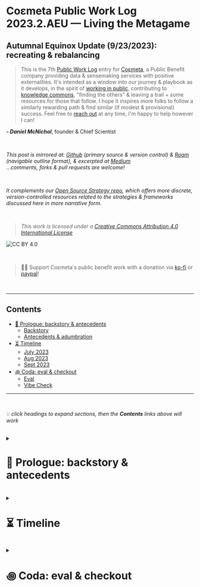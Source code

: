 # Coεmeta Public Work Log 2023.2.AEU — Living the Metagame <!-- omit in toc -->

## Autumnal Equinox Update (9/23/2023): recreating & rebalancing    <!-- omit in toc -->

> This is the 7th [Public Work Log](https://github.com/coemeta/public-work-log/) entry for [Coεmeta](https://coemeta.xyz/), a Public Benefit company providing data & sensemaking services with positive externalities. It's intended as a window into our journey & playbook as it develops, in the spirit of [working in public](https://nesslabs.com/work-in-public), contributing to [knowledge commons](https://en.wikipedia.org/wiki/Knowledge_commons), "finding the others" & leaving a trail + some resources for those that follow. I hope it inspires more folks to follow a similarly rewarding path & find similar (if modest & provisional) success. Feel free to [reach out](mailto:daniel@coemeta.com) at any time, I'm happy to help however I can!  

_**- Daniel McNichol**_, founder & Chief Scientist

<br>

_This post is mirrored at: [Github](https://github.com/coemeta/public-work-log) (primary source & version control) & [Roam](https://roamresearch.com/#/app/coemeta/page/CfFHmLnmj) (navigable outline format), & excerpted at [Medium](https://medium.com/coemeta/)_  
_...comments, forks & pull requests are welcome!_

<br>  

_It complements our [Open Source Strategy repo](https://github.com/coemeta/open-source-strategy), which offers more discrete, version-controlled resources related to the strategies & frameworks discussed here in more narrative form._

<br>

> _This work is licensed under a [Creative Commons Attribution 4.0 International License](http://creativecommons.org/licenses/by/4.0/)_

![CC BY 4.0](https://camo.githubusercontent.com/72af7c8e70a45c471163e803748d0338b3b2b52f6b040804e549e4163de72a58/68747470733a2f2f692e6372656174697665636f6d6d6f6e732e6f72672f6c2f62792f342e302f38387833312e706e67)  

<br>

> 🙏🏼 Support Coεmeta's public benefit work with a donation via [ko-fi](https://ko-fi.com/coemeta) or [paypal](https://www.paypal.com/donate/?hosted_button_id=7W4M66QGW3LT8)!  

<br>

---

## Contents
- [📜 Prologue: backstory \& antecedents](#-prologue-backstory--antecedents)
    - [Backstory](#backstory)
    - [Antecedents \& adumbration](#antecedents--adumbration)
- [⏳ Timeline](#-timeline)
    - [July 2023](#july-2023)
    - [Aug 2023](#aug-2023)
    - [Sept 2023](#sept-2023)
- [꩜ Coda: eval \& checkout](#-coda-eval--checkout)
    - [Eval](#eval)
    - [Vibe Check](#vibe-check)

---

<br>

💡 *click headings to expand sections, then the **Contents** links above will work*

<br>

<details>
<summary>

# 📜 Prologue: backstory & antecedents
</summary>

<details>
<summary>  

### Backstory
</summary>

**_Coεmeta_** is an attempt at an [infinite game](https://en.wikipedia.org/wiki/Finite_and_Infinite_Games). **The goal of infinite games is not to win, but to keep playing.**   

I consider this the _metagame_ (as opposed to endgame):    
>*a more **balanced**, **integrated**, **enriching** & **impactful** life in **greater community***

<br>

To pursue this metagame indefinitely (aka "infinitely"), I needed to reclaim some agency & autonomy in my work. So Coεmeta is also currently a [Pennsylvania Public Benefit LLC](https://coemeta.notion.site/coemeta/Co-meta-co-eh-meta-Data-Sensemaking-Services-9b764a49e7644703a64eda8f95084156#b97ace661ee84e81816b67d947ddbf53), serving as a vehicle for more traditional freelance & consulting work, as well as broader public-benefit oriented activities.   

<br>

> _(My longer-term vision for Coεmeta as a formal entity is something more like a _[worker-owned cooperative](https://institute.coop/what-worker-cooperative)_ or _[DAO](https://en.wikipedia.org/wiki/Decentralized_autonomous_organization)_ with shared collective ownership, or at least part of a federated network of _[mutual aid](https://en.wikipedia.org/wiki/Mutual_aid_%28organization_theory%29)_ & partnerships with other "self-sovereign"_ **ɛ** _groups or entities. This is part of the "in greater community" aspect of the metagame.)_   

<br>

So **Coεmeta is not exactly a traditional 'venture' or typical small business or startup etc**, but assumes some of those trappings for now. The [first log entry](2022.0.veu.md) recaps more of the motivations & considerations underlying all of this, & our [Open Source Strategy repo](https://github.com/coemeta/open-source-strategy) describes some of the strategic planning & wayfinding models used so far.     

<br>  

As elaborated throughout these artifacts, **public work & contributing to knowledge commons are core parts of the overall metagame strategy & ethos**. So these posts are part of that: figuring it out as I go, learning while doing, in public. This entry picks up where the previous left off. (The timing & titles of these entries should make the intended heliocentric publishing cadence clear.)   

<br>

ɛ NB: I'm generally skeptical of this terminology & its associations with neoliberal / libertarian fantasies of fully atomized "[sovereign individuals](https://www.radicalxchange.org/media/blog/sovereign-nonsense/)", but "independent" isn't quite adequate either.   

</details>

<br>   

<details>
<summary>   

### Antecedents & adumbration
</summary>   

This is the **2nd cycle of [Public Work Logs](https://github.com/coemeta/public-work-log)**, & the **3rd update of the cycle**. **[Last update](2023.1.msu.md)**, I [described](2023.1.msu.md#-timeline) **going off script on an indefinite car-life adventure**, **cashing in accrued lifestyle credit** & **reinvesting pasts harvests across a broader "8 capital" portfolio**. That adventure & rebalancing **continued throughout the summer & early fall, taking me all the way around the country**, with a target return date of late October.   

<br>

Similar to **[last autumn's update](2022.2.aeu.md)**, **vacation & real-world relations took precedence**, with **client work & life-admin logistics** consuming most remaining time & energy. But the other **[long-neglected pillars](2022.3.wsu.md#-prologue--epilogue-♻️-a-tldr) are not yet in ruins** — _in fact were obliquely bolstered_ — & are anyway mere **buttresses for the [metagame](#-prologue-backstory--antecedents)**, which this trip incarnated.   


</details>

</details>

<br>

<details>
<summary>  

# ⏳ Timeline
</summary>

_A brief timeline of relevant events, from the midsummer solstice of June 2023, to the autumn equinox of Sept 2023._   

_(see the full timeline to-date [here](https://roamresearch.com/#/app/coemeta/page/EkP-exB0L))_   

<br>  

<details>
<summary>  

### July 2023
</summary>

- **Set out cross country** after initial regional car camping trips 
  - <blockquote class="twitter-tweet"><p lang="en" dir="ltr">we&#39;re so back <a href="https://t.co/JbkIdEd5X2">pic.twitter.com/JbkIdEd5X2</a></p>&mdash; Daniel Coεmeta McNichol (@dnlmc) <a href="https://twitter.com/dnlmc/status/1683620005974343681?ref_src=twsrc%5Etfw">July 24, 2023</a></blockquote> 
  - ... first wave of road-weariness sets in 
    - <blockquote class="twitter-tweet"><p lang="en" dir="ltr">gm<br><br>im a lil tired <a href="https://t.co/yTmDh62fnl">pic.twitter.com/yTmDh62fnl</a></p>&mdash; Daniel Coεmeta McNichol (@dnlmc) <a href="https://twitter.com/dnlmc/status/1682034457514217479?ref_src=twsrc%5Etfw">July 20, 2023</a></blockquote>  

- **Publish initial [kNotwork convos](https://www.youtube.com/@CoemetaLifecraft)** to [youtube](https://www.youtube.com/@CoemetaLifecraft) & [podcast](https://podcasters.spotify.com/pod/show/coemetalifecraft) feeds
  - <blockquote class="twitter-tweet"><p lang="en" dir="ltr">🪢 kNotwork session #1 🪢<a href="https://t.co/WxWhiLZXuL">https://t.co/WxWhiLZXuL</a></p>&mdash; Daniel Coεmeta McNichol (@dnlmc) <a href="https://twitter.com/dnlmc/status/1681379648704323586?ref_src=twsrc%5Etfw">July 18, 2023</a></blockquote> 
  - <blockquote class="twitter-tweet"><p lang="en" dir="ltr">𝓴𝓝𝓸𝓽𝔀𝓸𝓻𝓴 Sessions #2 | NO ONE WANTS TO DO KNOWLEDGE WORK w/ mad lad <a href="https://twitter.com/MangoZeus?ref_src=twsrc%5Etfw">@MangoZeus</a><br><br>aptly themed as i&#39;m back on forest time &amp; behind on fake email world housekeeping, but want to at least keep these full sessions streaming out. more to come!<br><br>🔗 below<a href="https://t.co/8qlexnrbm1">https://t.co/8qlexnrbm1</a> <a href="https://t.co/kOUUcyPWOf">pic.twitter.com/kOUUcyPWOf</a></p>&mdash; Daniel Coεmeta McNichol (@dnlmc) <a href="https://twitter.com/dnlmc/status/1684611165895131137?ref_src=twsrc%5Etfw">July 27, 2023</a></blockquote> 
  - ...& **elaborate kNotwork theory** a bit
    - <blockquote class="twitter-tweet"><p lang="und" dir="ltr"><a href="https://t.co/IN2dqb86sP">https://t.co/IN2dqb86sP</a></p>&mdash; Daniel Coεmeta McNichol (@dnlmc) <a href="https://twitter.com/dnlmc/status/1675946901663805454?ref_src=twsrc%5Etfw">February 4, 2023</a></blockquote>
    - <blockquote class="twitter-tweet"><p lang="en" dir="ltr">lets get concrete<br><br>here&#39;s an exemplar of state &amp; market intermediation (absorption &amp; dissolution) of peer-2-peer social ties &amp; interdependence<br><br>the US farm credit system institutionalized &amp; largely displaced p2p mutual banking practices, then outgrew &amp; left behind small producers <a href="https://t.co/d1htm5ESgg">pic.twitter.com/d1htm5ESgg</a></p>&mdash; Daniel Coεmeta McNichol (@dnlmc) <a href="https://twitter.com/dnlmc/status/1676973721150693378?ref_src=twsrc%5Etfw">July 6, 2023</a></blockquote> 

</details>

<details>
<summary>  

### Aug 2023
</summary>  

- **Moar travel & camping** 
  - <blockquote class="twitter-tweet"><p lang="en" dir="ltr">aaand we&#39;re back <a href="https://t.co/NqtagHCQGA">pic.twitter.com/NqtagHCQGA</a></p>&mdash; Daniel Coεmeta McNichol (@dnlmc) <a href="https://twitter.com/dnlmc/status/1691581322668519441?ref_src=twsrc%5Etfw">August 15, 2023</a></blockquote> 
  - <blockquote class="twitter-tweet"><p lang="en" dir="ltr">druidmode late night grind <a href="https://t.co/7ArdLs6MVC">pic.twitter.com/7ArdLs6MVC</a></p>&mdash; Daniel Coεmeta McNichol (@dnlmc) <a href="https://twitter.com/dnlmc/status/1692014570867409135?ref_src=twsrc%5Etfw">August 17, 2023</a></blockquote> 
  
  - ...moar weariness   
    - <blockquote class="twitter-tweet"><p lang="en" dir="ltr">thing about living on the road is there&#39;s about 3-5x more life admin overhead <br><br>(eating sleeping bathing logistics etc)<br><br>&amp; i hate life admin overhead</p>&mdash; Daniel Coεmeta McNichol (@dnlmc) <a href="https://twitter.com/dnlmc/status/1693840013300306233?ref_src=twsrc%5Etfw">August 22, 2023</a></blockquote> 

</details>  

<details>
<summary>  

### Sept 2023
</summary>

- **...& so on and so forth**

  - <blockquote class="twitter-tweet"><p lang="en" dir="ltr">unrealistic place <a href="https://t.co/Oeoks5iEj3">pic.twitter.com/Oeoks5iEj3</a></p>&mdash; Daniel Coεmeta McNichol (@dnlmc) <a href="https://twitter.com/dnlmc/status/1701675874222047727?ref_src=twsrc%5Etfw">September 12, 2023</a></blockquote> 

  - <blockquote class="twitter-tweet"><p lang="en" dir="ltr">we were, ever so briefly, back<br><br>but not enough signal to attend to responsibilities, so it&#39;s over<br><br>(omw to LA 😞) <a href="https://t.co/C3OogVxC4p">pic.twitter.com/C3OogVxC4p</a></p>&mdash; Daniel Coεmeta McNichol (@dnlmc) <a href="https://twitter.com/dnlmc/status/1701677750728417436?ref_src=twsrc%5Etfw">September 12, 2023</a></blockquote> 

  - <blockquote class="twitter-tweet"><p lang="en" dir="ltr">coast 2 coast gm <a href="https://t.co/xIivvF0kzW">https://t.co/xIivvF0kzW</a> <a href="https://t.co/zPguDPG2zq">pic.twitter.com/zPguDPG2zq</a></p>&mdash; Daniel Coεmeta McNichol (@dnlmc) <a href="https://twitter.com/dnlmc/status/1703855100228485179?ref_src=twsrc%5Etfw">September 18, 2023</a></blockquote> 

  - <blockquote class="twitter-tweet"><p lang="en" dir="ltr">ga<br><br>today&#39;s office <a href="https://t.co/nVgzhnYFw8">pic.twitter.com/nVgzhnYFw8</a></p>&mdash; Daniel Coεmeta McNichol (@dnlmc) <a href="https://twitter.com/dnlmc/status/1704623102695710828?ref_src=twsrc%5Etfw">September 20, 2023</a></blockquote> 

</details>

</details>

<br>

<details> 
<summary>

# ꩜ Coda: eval & checkout
</summary>  

<details>
<summary>

### Eval 
</summary>

The raw accounting feels [even more empty than usual here](2023.2.aeu.md#-coda-eval--checkout), but as is tradition:
  - ![Coεmeta Time Tracking Autumn 2023](https://raw.githubusercontent.com/coemeta/public-work-log/main/media/2023.2.aeu/timetracking.png)
      - _I **succeeded in [working less & vibing more](2023.1.msu.md#-timeline)**, & for the most part **became [more at ease with hyperopic balance](2023.1.msu.md#-coda-eval--checkout)**_ 
  - ![Coεmeta Metrics Autumn 2023](https://raw.githubusercontent.com/coemeta/public-work-log/main/media/2023.2.aeu/metrics.png)
      - _(is this 🦋 degrowth)_
  - ![Coεmeta OKRs Autumn 2023](https://raw.githubusercontent.com/coemeta/public-work-log/main/media/2023.2.aeu/okrs.png)

</details>

<details> 
<summary>   

### Vibe Check
</summary>  

& as for the vibes ...same as [last time](2023.1.msu.md#-coda-eval--checkout), just more:

>**Immaculate as ever**
>_...the path feels truer by the day, & my gratitude & appreciation grows in turn_

I'm still consciously **cashing in on lifestyle credit accrued during [last cycle's overload & burnout](2023.0.veu.md#-coda-eval--checkout)**, & know that **[hyperopic rebalancing](#-prologue-backstory--antecedents)** will come calling again. This is **living the [metagame](#-prologue-backstory--antecedents) in all its [infinitude](#-prologue-backstory--antecedents)**.

</details>  

</details>
